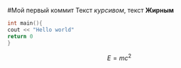 #Мой первый коммит
Текст *курсивом*, текст **Жирным**
```cpp
int main(){
cout << "Hello world"
return 0
}
```
$$ E=mc^2 $$
